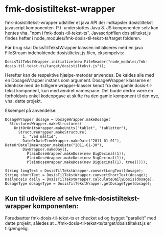 # fmk-dosistiltekst-wrapper
fmk-dosistiltekst-wrapper udstiller et java API der indkapsler dosistiltekst javascript komponenten. P.t. understøttes Java 8.
JS komponenten selv kan hentes vha. "npm i fmk-dosis-til-tekst-ts". Javascriptfilen dosistiltekst.js findes hefter i node_modules/fmk-dosis-til-tekst-ts/target folderen.

Før brug skal DosisTilTekstWrapper klassen initialiseres med en java FileStream indeholdende dosistiltekst.js filen, eksempelvis:
```
DosisTilTekstWrapper.initialize(new FileReader("node_modules/fmk-dosis-til-tekst-ts/target/dosistiltekst.js"));
```

Herefter kan de respektive hjælpe-metoder anvendes. De kaldes alle med en DosageWrapper instans som argument. DosageWrapper klasserne er identiske med de tidligere wrapper-klasser kendt fra den gamle dosis-til-tekst komponent, kun med ændret namespace. Det burde derfor være en forholdsvis enkel kodeopgave at skifte fra den gamle komponent til den nye, vha. dette projekt.

Eksempel på anvendelse:

```
DosageWrapper dosage = DosageWrapper.makeDosage(
  StructuresWrapper.makeStructures(
    UnitOrUnitsWrapper.makeUnits("tablet", "tabletter"), 
      StructureWrapper.makeStructure(
        1, "ved måltid", 
        DateOrDateTimeWrapper.makeDate("2011-01-01"), DateOrDateTimeWrapper.makeDate("2011-01-30"), 
        DayWrapper.makeDay(1, 
          PlainDoseWrapper.makeDose(new BigDecimal(1)), 
          PlainDoseWrapper.makeDose(new BigDecimal(1)), 
          PlainDoseWrapper.makeDose(new BigDecimal(1), true)))));
  
String longText = DosisTilTekstWrapper.convertLongText(dosage);
String shortText = DosisTilTekstWrapper.convertShortText(dosage);
DailyDosis daily = DosisTilTekstWrapper.calculateDailyDosis(dosage);
DosageType dosageType = DosisTilTekstWrapper.getDosageType(dosage);
```

## Kun til udviklere af selve fmk-dosistiltekst-wrapper komponenten:
Forudsætter fmk-dosis-til-tekst-ts er checket ud og bygget "parallelt" med dette projekt, således at ../fmk-dosis-til-tekst-ts/target/dosistiltekst.js er tilgængelig.